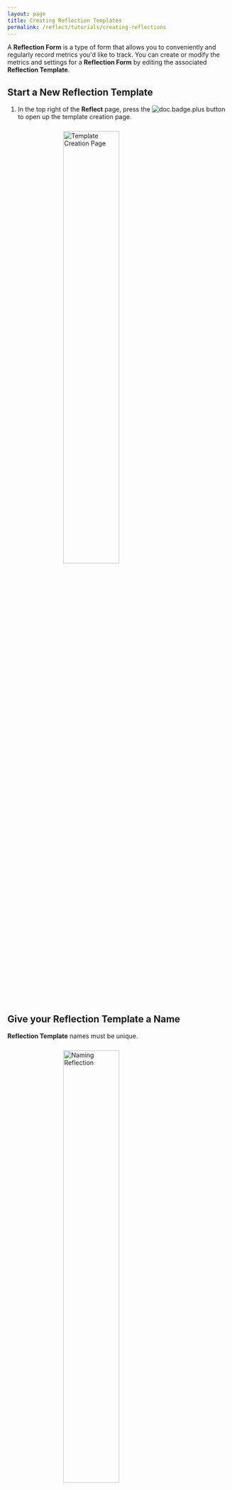 ```yaml
---
layout: page
title: Creating Reflection Templates
permalink: /reflect/tutorials/creating-reflections
---
```


A **Reflection Form** is a type of form that allows you to conveniently and regularly record metrics you'd like to track. You can create or modify the metrics and settings for a **Reflection Form** by editing the associated **Reflection Template**.

## Start a New Reflection Template

1. In the top right of the **Reflect** page, press the ![doc.badge.plus](/assets/icons/doc.badge.plus-1.png) button to open up the template creation page.

<img src="/assets/creating-reflections-screenshots/IMG_0992.PNG" alt="Template Creation Page" style="width: 50%; height: 50%; margin: 0 auto; display: block; padding: 10px">

## Give your Reflection Template a Name

**Reflection Template** names must be unique.

<img src="/assets/creating-reflections-screenshots/IMG_1007.PNG" alt="Naming Reflection" style="width: 50%; height: 50%; margin: 0 auto; display: block; padding: 10px">

## Set Reflection Template Settings

The rest of the settings in this section are all optional.

### Default Metric Type

You may record durations, ratings, yes/no responses, numbers, text, numbers with units, or selecting from a list of choices. Here you choose the type of metric to default to when adding a new metric to your **Reflection Template**.

<img src="/assets/creating-reflections-screenshots/IMG_0994.PNG" alt="Default Metric Type" style="width: 50%; height: 50%; margin: 0 auto; display: block; padding: 10px">

### Daily Reflection

This setting affects data analysis because it tells the analysis to expect exactly one recording of this Reflection per day. If you miss this sort of Reflection on a particular day, there will be a yellow calendar indicator next to the Reflection name on the **Reflect** page the next day. There will also be a popup when you open the Reflection giving you the option to fill out your data for the missed day.

<img src="/assets/creating-reflections-screenshots/IMG_0995.PNG" alt="Daily Reflection" style="width: 50%; height: 50%; margin: 0 auto; display: block; padding: 10px">

### Allow Ad-Hoc Metrics

Ad-hoc metrics are ones you can record on-the-fly without having them as part of your **Reflection Template**. They're useful for unplanned recordings that aren't very common.

<img src="/assets/creating-reflections-screenshots/IMG_0997.PNG" alt="Ad-hoc Metrics" style="width: 50%; height: 50%; margin: 0 auto; display: block; padding: 10px">

### Stay in Form After Saving

Sometimes you may want to record multiple instances of a Reflection back-to-back without having to navigate to the **Reflection Form** each time. Toggling this option on will allow the **Reflection Form** to remain on your screen once you save your metrics' recordings.

<img src="/assets/creating-reflections-screenshots/IMG_0998.PNG" alt="Stay in Form After Saving" style="width: 50%; height: 50%; margin: 0 auto; display: block; padding: 10px">

### Copy Reflection After Saving

If your metric values are almost always the same, copying the values from the last Reflection can save you time.

<img src="/assets/creating-reflections-screenshots/IMG_0999.PNG" alt="Copy Reflection After Saving" style="width: 50%; height: 50%; margin: 0 auto; display: block; padding: 10px">

## Set Analysis Settings

### Default Aggregate type

<img src="/assets/creating-reflections-screenshots/IMG_1002.PNG" alt="Default Aggregate Type" style="width: 50%; height: 50%; margin: 0 auto; display: block; padding: 10px">

This setting determines how multiple recordings over the course of a day get evaluated in data analysis that spans multiple days. The options are taking the sum, the min, the max, or the average (mean) of all recordings. For example, you may want to analyze how the sum of your coffee consumption affects your average tiredness score for the last week. This setting is just the default for metrics in this Reflection. When you start to add metrics, this setting can be overridden.

### Treat Empty Values As Zero

Filling out your metrics in a given Reflection can be optional. When toggled **ON** this setting applies default value treatment to metrics that are not filled out in a Reflection that has been recorded. For example, if you fill out that you had 1000 mg of Vitamin C in your **Supplements** Reflection but didn't fill out a value for Vitamin D (mcg), toggling this setting on will result in analysis and plots that assume you had 0 mcg Vitamin D for that Reflection. This setting is just the default for metrics in this Reflection. When you start to add metrics, this setting can be overridden.

<img src="/assets/creating-reflections-screenshots/IMG_1003.PNG" alt="Treat Empty Values As Zero" style="width: 50%; height: 50%; margin: 0 auto; display: block; padding: 10px">

### Treat Empty Days As Zero

Sometimes you have metrics that you only record occasionally, and you only want to record them when they occur. For example, suppose you track a Yes/No **Party** metric and a 0-4 Rating **Extrovert** metric as part of your "Social" Reflection. When this setting is toggled **ON** and you don't fill out the **Social** Reflection on a given day, it will be as if you had recorded "No" for **Party** and "0" for **Extroverted** on that day. When you start to add metrics, this setting can be overridden.

<img src="/assets/creating-reflections-screenshots/IMG_1004.PNG" alt="Treat Empty Days As Zero" style="width: 50%; height: 50%; margin: 0 auto; display: block; padding: 10px">

### Exempt From Data Analysis

Some metrics are useful to track but you don't want them informing any causal inference, correlations, or other form of analysis. Toggling this setting **ON** accomplishes this. All analysis is private and remains on your device, so this feature adds another layer of privacy and convenience by preventing sensitive metrics from appearing in your analysis results. This setting is just the default for metrics in this Reflection. When you start to add metrics, this setting can be overridden.

<img src="/assets/creating-reflections-screenshots/IMG_1004.PNG" alt="Exempt From Data Analysis" style="width: 50%; height: 50%; margin: 0 auto; display: block; padding: 10px">

## Adding a Metric to Your Reflection Template

The settings for individual metrics are very similar to the **Reflection Template** settings. Specifying a different value of a setting in the metric template will override that same setting in the Reflection template. For example, if in your **Social** Reflection you exempt all metrics from data analysis but have this setting toggled off for **Extroverted**, then Extroverted will be incorporated into data analysis. Otherwise, there are metric-specific template settings such as:

### Required

Toggling **Required** to **ON** will make it so that you cannot successfully save a Reflection without recording this metric type. If Required is **OFF** and you do not fill out a metric, its value will be empty.

### Group

Assigning a group to your metric does nothing more than allow your Reflection to categorize it in a way that saves screen space by placing it in a dropdown group with other metrics belonging to the same group.

<img src="/assets/creating-reflections-screenshots/IMG_3CD47B259E41-1.jpeg" alt="Metric Group" style="width: 50%; height: 50%; margin: 0 auto; display: block; padding: 10px">

## Finishing Up

You may save a metric to a Reflection by pressing ![checkmark.circle](/assets/icons/checkmark.circle.png) at the top right of your screen. If the checkmark is disabled, it means you need to finalize some aspect of the metric, such as its name. Once saved, you may continue to add as many metrics as you'd like to a Reflection. When finished adding your metrics, you may save the Reflection by pressing ![checkmark.circle](/assets/icons/checkmark.circle.png) at the top right of your screen again.